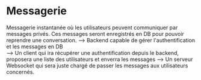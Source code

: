 # Messagerie

Messagerie instantanée où les utilisateurs peuvent communiquer par messages privés. Ces messages seront enregistrés en DB pour pouvoir reprendre une conversation. 
--> Backend capable de gérer l'authentification et les messages en DB  
--> Un client qui ira récupérer une authentification depuis le backend, proposera une liste des utilisateurs et enverra les messages 
--> Un serveur Websocket qui sera juste chargé de passer les messages aux utilisateurs concernés.
